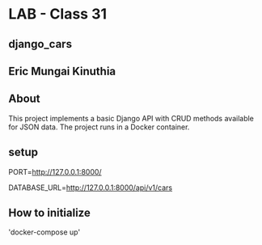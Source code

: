 # LAB - Class 31

## django_cars

## Eric Mungai Kinuthia

## About

This project implements a basic Django API with CRUD methods available for JSON data. The project runs in a Docker container.

## setup

PORT=http://127.0.0.1:8000/

DATABASE_URL=http://127.0.0.1:8000/api/v1/cars

## How to initialize

'docker-compose up'
